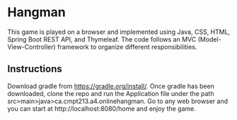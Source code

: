 # Hangman
This game is played on a browser and implemented using Java, CSS, HTML, Spring Boot REST API, and Thymeleaf.
The code follows an MVC (Model-View-Controller) framework to organize different responsibilities.

## Instructions
Download gradle from https://gradle.org/install/.
Once gradle has been downloaded, clone the repo and run the Application file under the path src>main>java>ca.cmpt213.a4.onlinehangman.
Go to any web browser and you can start at http://localhost:8080/home and enjoy the game.
